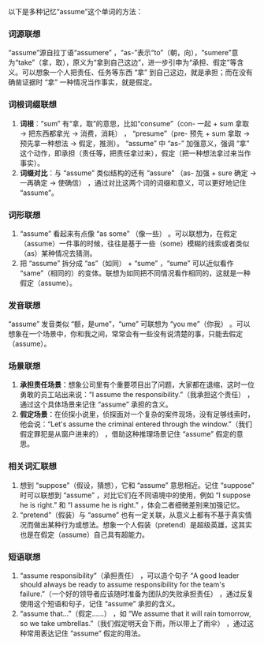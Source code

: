 以下是多种记忆“assume”这个单词的方法：

### 词源联想
“assume”源自拉丁语“assumere” ，“as-”表示“to”（朝，向），“sumere”意为“take”（拿，取），原义为“拿到自己这边”，进一步引申为“承担、假定”等含义。可以想象一个人把责任、任务等东西 “拿” 到自己这边，就是承担；而在没有确凿证据时 “拿” 一种情况当作事实，就是假定。

### 词根词缀联想
1. **词根**：“sum” 有“拿，取”的意思，比如“consume”（con- 一起 + sum 拿取 → 把东西都拿光 → 消费，消耗） ， “presume”（pre- 预先 + sum 拿取 → 预先拿一种想法 → 假定，推测）。 “assume” 中 “as-” 加强意义，强调 “拿” 这个动作，即承担（责任等，把责任拿过来），假定（把一种想法拿过来当作事实）。
2. **词缀对比**：与 “assume” 类似结构的还有 “assure” （as- 加强 + sure 确定 → 一再确定 → 使确信） ，通过对比这两个词的词缀和意义，可以更好地记住 “assume”。

### 词形联想
1. “assume” 看起来有点像 “as some” （像一些） 。可以联想为，在假定（assume）一件事的时候，往往是基于一些（some）模糊的线索或者类似（as）某种情况去猜测。
2. 把 “assume” 拆分成 “as”（如同） + “sume” ，“sume” 可以近似看作 “same”（相同的）的变体。联想为如同把不同情况看作相同的，这就是一种假定（assume）。

### 发音联想
“assume” 发音类似 “额，是ume”，“ume” 可联想为 “you me”（你我） 。可以想象在一个场景中，你和我之间，常常会有一些没有说清楚的事，只能去假定（assume）。

### 场景联想
1. **承担责任场景**：想象公司里有个重要项目出了问题，大家都在退缩，这时一位勇敢的员工站出来说：“I assume the responsibility.”（我承担这个责任） ，通过这个具体场景来记住 “assume” 承担的含义。
2. **假定场景**：在侦探小说里，侦探面对一个复杂的案件现场，没有足够线索时，他会说：“Let's assume the criminal entered through the window.”（我们假定罪犯是从窗户进来的） ，借助这种推理场景记住 “assume” 假定的意思。

### 相关词汇联想
1. 想到 “suppose”（假设，猜想），它和 “assume” 意思相近。记住 “suppose” 时可以联想到 “assume” ，对比它们在不同语境中的使用，例如 “I suppose he is right.” 和 “I assume he is right.” ，体会二者细微差别来加强记忆。
2. “pretend”（假装）与 “assume” 也有一定关联，从意义上都有不基于真实情况而做出某种行为或想法。想象一个人假装（pretend）是超级英雄，这其实也是在假定（assume）自己具有超能力。

### 短语联想
1. “assume responsibility”（承担责任） ，可以造个句子 “A good leader should always be ready to assume responsibility for the team's failure.”（一个好的领导者应该随时准备为团队的失败承担责任） ，通过反复使用这个短语和句子，记住 “assume” 承担的含义。
2. “assume that...”（假定......） ，如 “We assume that it will rain tomorrow, so we take umbrellas.”（我们假定明天会下雨，所以带上了雨伞） ，通过这种常用表达记住 “assume” 假定的用法。 
